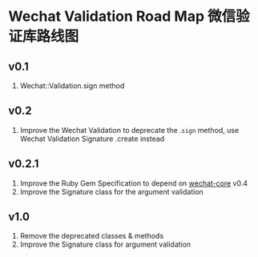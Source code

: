 # Wechat Validation Road Map 微信验证库路线图

## v0.1
1. Wechat::Validation.sign method

## v0.2
1. Improve the Wechat Validation to deprecate the .``sign`` method, use Wechat Validation Signature .create instead

## v0.2.1
1. Improve the Ruby Gem Specification to depend on [wechat-core](https://github.com/topbitdu/wechat-core) v0.4
2. Improve the Signature class for the argument validation

## v1.0
1. Remove the deprecated classes & methods
2. Improve the Signature class for argument validation
